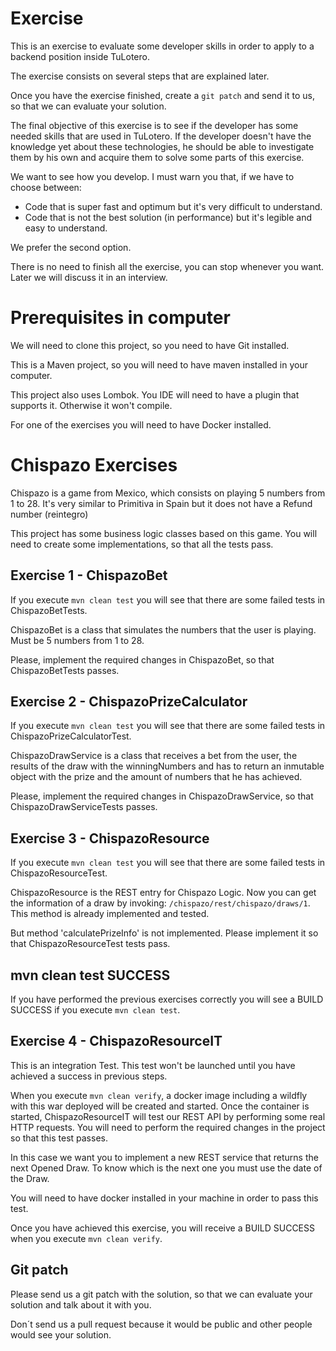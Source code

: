 # Exercise

This is an exercise to evaluate some developer skills in order to apply to a backend position inside TuLotero.
 
The exercise consists on several steps that are explained later.
    
Once you have the exercise finished, create a `git patch` and send it to us, so that we can evaluate your solution.

The final objective of this exercise is to see if the developer has some needed skills that are used in TuLotero.
If the developer doesn't have the knowledge yet about these technologies, he should be able to investigate them
by his own and acquire them to solve some parts of this exercise.

We want to see how you develop. I must warn you that, if we have to choose between:

- Code that is super fast and optimum but it's very difficult to understand.
- Code that is not the best solution (in performance) but it's legible and easy to understand.
 
We prefer the second option.

There is no need to finish all the exercise, you can stop whenever you want. Later we will discuss it in an interview.

# Prerequisites in computer

We will need to clone this project, so you need to have Git installed.

This is a Maven project, so you will need to have maven installed in your computer.

This project also uses Lombok. You IDE will need to have a plugin that supports it. Otherwise it won't compile.

For one of the exercises you will need to have Docker installed.

# Chispazo Exercises

Chispazo is a game from Mexico, which consists on playing 5 numbers from 1 to 28. It's very similar to Primitiva in Spain
 but it does not have a Refund number (reintegro)

This project has some business logic classes based on this game. You will need to create some implementations, so that 
all the tests pass.

## Exercise 1 - ChispazoBet

If you execute `mvn clean test` you will see that there are some failed tests in ChispazoBetTests.

ChispazoBet is a class that simulates the numbers that the user is playing. Must be 5 numbers from 1 to 28.

Please, implement the required changes in ChispazoBet, so that ChispazoBetTests passes.

## Exercise 2 - ChispazoPrizeCalculator

If you execute `mvn clean test` you will see that there are some failed tests in ChispazoPrizeCalculatorTest.

ChispazoDrawService is a class that receives a bet from the user, the results of the draw with the winningNumbers
and has to return an inmutable object with the prize and the amount of numbers that he has achieved.

Please, implement the required changes in ChispazoDrawService, so that ChispazoDrawServiceTests passes. 

## Exercise 3 - ChispazoResource

If you execute `mvn clean test` you will see that there are some failed tests in ChispazoResourceTest.

ChispazoResource is the REST entry for Chispazo Logic. Now you can get the information of a draw by invoking: 
`/chispazo/rest/chispazo/draws/1`. This method is already implemented and tested.

But method 'calculatePrizeInfo' is not implemented. Please implement it so that ChispazoResourceTest tests pass.

## mvn clean test SUCCESS

If you have performed the previous exercises correctly you will see a BUILD SUCCESS if you execute `mvn clean test`.

## Exercise 4 - ChispazoResourceIT

This is an integration Test. This test won't be launched until you have achieved a success in previous steps. 

When you execute `mvn clean verify`, a docker image including a wildfly with this war
deployed will be created and started. Once the container is started, ChispazoResourceIT will test our REST API by
performing some real HTTP requests. You will need to perform the required changes in the project so that this test
passes.

In this case we want you to implement a new REST service that returns the next Opened Draw. To know which is the next
one you must use the date of the Draw.

You will need to have docker installed in your machine in order to pass this test.

Once you have achieved this exercise, you will receive a BUILD SUCCESS when you execute `mvn clean verify`.

## Git patch

Please send us a git patch with the solution, so that we can evaluate your solution and talk about it with you.

Don´t send us a pull request because it would be public and other people would see your solution.

